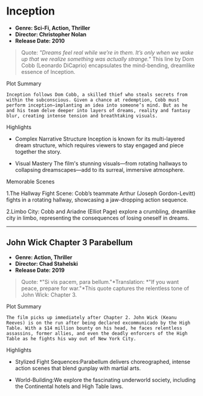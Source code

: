 # **Inception**

- **Genre: Sci-Fi, Action, Thriller**
- **Director: Christopher Nolan**
- **Release Date: 2010**

> Quote: *"Dreams feel real while we’re in them. It’s only when we wake up that we realize something was actually strange."* This line by Dom Cobb (Leonardo DiCaprio) encapsulates the mind-bending, dreamlike essence of Inception.

Plot Summary

`Inception follows Dom Cobb, a skilled thief who steals secrets from within the subconscious. Given a chance at redemption, Cobb must perform inception—implanting an idea into someone’s mind. But as he and his team delve deeper into layers of dreams, reality and fantasy blur, creating intense tension and breathtaking visuals.`

Highlights

- Complex Narrative Structure
Inception is known for its multi-layered dream structure, which requires viewers to stay engaged and piece together the story.

- Visual Mastery
The film's stunning visuals—from rotating hallways to collapsing dreamscapes—add to its surreal, immersive atmosphere.

Memorable Scenes

1.The Hallway Fight Scene: Cobb’s teammate Arthur (Joseph Gordon-Levitt) fights in a rotating hallway, showcasing a jaw-dropping action sequence.

2.Limbo City: Cobb and Ariadne (Elliot Page) explore a crumbling, dreamlike city in limbo, representing the consequences of losing oneself in dreams.

---

## **John Wick Chapter 3 Parabellum**

- **Genre: Action, Thriller**
- **Director: Chad Stahelski**
- **Release Date: 2019**

> Quote: *"Si vis pacem, para bellum."*Translation: *"If you want peace, prepare for war."*This quote captures the relentless tone of John Wick: Chapter 3.

Plot Summary

`The film picks up immediately after Chapter 2. John Wick (Keanu Reeves) is on the run after being declared excommunicado by the High Table. With a $14 million bounty on his head, he faces relentless assassins, former allies, and even the deadly enforcers of the High Table as he fights his way out of New York City.`

Highlights

- Stylized Fight Sequences:Parabellum delivers choreographed, intense action scenes that blend gunplay with martial arts.

- World-Building:We explore the fascinating underworld society, including the Continental hotels and High Table laws.
